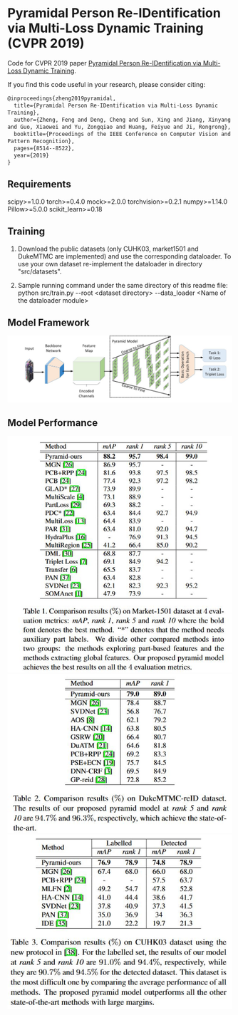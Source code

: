 # Pyramidal Person Re-IDentification via Multi-Loss Dynamic Training (CVPR 2019)

Code for CVPR 2019 paper [Pyramidal Person Re-IDentification via Multi-Loss Dynamic Training](http://openaccess.thecvf.com/content_CVPR_2019/papers/Zheng_Pyramidal_Person_Re-IDentification_via_Multi-Loss_Dynamic_Training_CVPR_2019_paper.pdf). 

If you find this code useful in your research, please consider citing:
```
@inproceedings{zheng2019pyramidal,
  title={Pyramidal Person Re-IDentification via Multi-Loss Dynamic Training},
  author={Zheng, Feng and Deng, Cheng and Sun, Xing and Jiang, Xinyang and Guo, Xiaowei and Yu, Zongqiao and Huang, Feiyue and Ji, Rongrong},
  booktitle={Proceedings of the IEEE Conference on Computer Vision and Pattern Recognition},
  pages={8514--8522},
  year={2019}
}
```

## Requirements
scipy>=1.0.0
torch>=0.4.0
mock>=2.0.0
torchvision>=0.2.1
numpy>=1.14.0
Pillow>=5.0.0
scikit_learn>=0.18

## Training
1. Download the public datasets (only CUHK03, market1501 and DukeMTMC are implemented) and use the corresponding dataloader. To use your own dataset re-implement the dataloader in directory "src/datasets".

2. Sample running command under the same directory of this readme file:
    python src/train.py --root \<dataset directory\> --data_loader \<Name of the dataloader module\>

## Model Framework
![Framework](figures/framework.JPG)

## Model Performance
![Performance0](figures/performance0.JPG)
![Performance0](figures/performance1.JPG)
![Performance0](figures/performance2.JPG)
